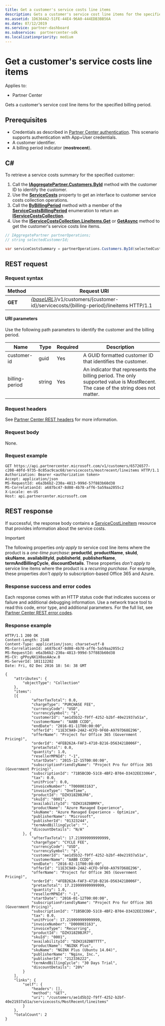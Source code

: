 ```yaml
---
title: Get a customer's service costs line items
description: Gets a customer's service cost line items for the specified billing period.
ms.assetid: 1D6364A2-51FE-44E4-96A0-444EDB3BB56A
ms.date: 07/12/2019
ms.service: partner-dashboard
ms.subservice:  partnercenter-sdk
ms.localizationpriority: medium
---
```


# Get a customer's service costs line items

Applies to:

- Partner Center

Gets a customer's service cost line items for the specified billing period.

## Prerequisites

- Credentials as described in [Partner Center authentication](partner-center-authentication.md). This scenario supports authentication with App+User credentials.
- A customer identifier.
- A billing period indicator (**mostrecent**).

## C\#

To retrieve a service costs summary for the specified customer:

1. Call the [**IAggregatePartner.Customers.ById**](https://docs.microsoft.com/dotnet/api/microsoft.store.partnercenter.customers.icustomercollection.byid) method with the customer ID to identify the customer.
2. Use the [**ServiceCosts**](https://docs.microsoft.com/dotnet/api/microsoft.store.partnercenter.customers.icustomer.servicecosts) property to get an interface to customer service costs collection operations.
3. Call the [**ByBillingPeriod**](https://docs.microsoft.com/dotnet/api/microsoft.store.partnercenter.customers.servicecosts.icustomerservicecostscollection.bybillingperiod) method with a member of the [**ServiceCostsBillingPeriod**](https://docs.microsoft.com/dotnet/api/microsoft.store.partnercenter.models.servicecosts.servicecostsbillingperiod) enumeration to return an [**IServiceCostsCollection**](https://docs.microsoft.com/dotnet/api/microsoft.store.partnercenter.customers.servicecosts.iservicecostscollection).
4. Use the [**IServiceCostsCollection.LineItems.Get**](https://docs.microsoft.com/dotnet/api/microsoft.store.partnercenter.customers.servicecosts.iservicecostlineitemscollection.get) or [**GetAsync**](https://docs.microsoft.com/dotnet/api/microsoft.store.partnercenter.customers.servicecosts.iservicecostlineitemscollection.getasync) method to get the customer's service costs line items.

``` csharp
// IAggregatePartner partnerOperations;
// string selectedCustomerId;

var serviceCostsSummary = partnerOperations.Customers.ById(selectedCustomerId).ServiceCosts.ByBillingPeriod(ServiceCostsBillingPeriod.MostRecent).LineItems.Get();
```

## REST request

### Request syntax

| Method  | Request URI                                                                                                             |
|---------|-------------------------------------------------------------------------------------------------------------------------|
| **GET** | [*{baseURL}*](partner-center-rest-urls.md)/v1/customers/{customer-id}/servicecosts/{billing-period}/lineitems HTTP/1.1 |

#### URI parameters

Use the following path parameters to identify the customer and the billing period.

| Name           | Type   | Required | Description                                                                                                                      |
|----------------|--------|----------|----------------------------------------------------------------------------------------------------------------------------------|
| customer-id    | guid   | Yes      | A GUID formatted customer ID that identifies the customer.                                                                       |
| billing-period | string | Yes      | An indicator that represents the billing period. The only supported value is MostRecent. The case of the string does not matter. |

### Request headers

See [Partner Center REST headers](headers.md) for more information.

### Request body

None.

### Request example

```http
GET https://api.partnercenter.microsoft.com/v1/customers/65726577-c208-40fd-9735-8c85ac9cac68/servicecosts/mostrecent/lineitems HTTP/1.1
Authorization: Bearer <authorization token>
Accept: application/json
MS-RequestId: e6a3b6b2-230a-4813-999d-57f883b60d38
MS-CorrelationId: a687bc47-8d08-4b78-aff6-5a59aa2055c2
X-Locale: en-US
Host: api.partnercenter.microsoft.com
```

## REST response

If successful, the response body contains a [ServiceCostLineItem](service-costs-resources.md) resource that provides information about the service costs.

> [!IMPORTANT]
> The following properties *only apply to* service cost line items where the product is a *one-time purchase*: **productId**, **productName**, **skuId**, **skuName**, **availabilityId**, **publisherId**, **publisherName**, **termAndBillingCycle**, **discountDetails**. These properties *don't apply to* service line items where the product is a *recurring purchase*. For example, these properties *don't apply* to subscription-based Office 365 and Azure.

### Response success and error codes

Each response comes with an HTTP status code that indicates success or failure and additional debugging information. Use a network trace tool to read this code, error type, and additional parameters. For the full list, see [Partner Center REST error codes](error-codes.md).

### Response example

```http
HTTP/1.1 200 OK
Content-Length: 2148
Content-Type: application/json; charset=utf-8
MS-CorrelationId: a687bc47-8d08-4b78-aff6-5a59aa2055c2
MS-RequestId: e6a3b6b2-230a-4813-999d-57f883b60d38
MS-CV: gPPoyNX1X0asAAcw.0
MS-ServerId: 101112202
Date: Fri, 02 Dec 2016 18: 54: 38 GMT

{
    "attributes": {
        "objectType": "Collection"
    },
    "items":
    [{
            "afterTaxTotal": 0.0,
            "chargeType": "PURCHASE FEE",
            "currencyCode": "USD",
            "currencySymbol": "$",
            "customerId": "ae1d5b32-f9ff-4252-b2bf-40e21937a51a",
            "customerName": "AABB CCDD",
            "endDate": "2016-01-11T00:00:00",
            "offerId": "11E3C9A9-24A2-4CFD-9F60-A9797D68E296",
            "offerName": "Project for Office 365 (Government Pricing)",
            "orderId": "4FEB262A-FAF3-4710-B216-D563421B006F",
            "pretaxTotal": 0.0,
            "quantity": 1.0,
            "resellerMPNId": "-1",
            "startDate": "2015-12-15T00:00:00",
            "subscriptionFriendlyName": "Project Pro for Office 365 (Government Pricing)",
            "subscriptionId": "71B5BCDD-51C8-4BF2-B704-D3432EE33064",
            "tax": 0.0,
            "unitPrice": 0.0,
            "invoiceNumber": "T000003163",
            "invoiceType": "OneTime",
            "productId": "DZH318Z0BJR6",
            "skuId": "0001",
            "availabilityId": "DZH318Z0BMFK",
            "productName": "Azure Managed Experience",
            "skuName": "Azure Managed Experience - Optimize",
            "publisherName": "Microsoft",
            "publisherId": "01323244",
            "termAndBillingCycle": "",
            "discountDetails": "N/A"
        }, {
            "afterTaxTotal": 17.219999999999999,
            "chargeType": "CYCLE FEE",
            "currencyCode": "USD",
            "currencySymbol": "$",
            "customerId": "ae1d5b32-f9ff-4252-b2bf-40e21937a51a",
            "customerName": "AABB CCDD",
            "endDate": "2016-02-11T00:00:00",
            "offerId": "11E3C9A9-24A2-4CFD-9F60-A9797D68E296",
            "offerName": "Project for Office 365 (Government Pricing)",
            "orderId": "4FEB262A-FAF3-4710-B216-D563421B006F",
            "pretaxTotal": 17.219999999999999,
            "quantity": 1.0,
            "resellerMPNId": "-1",
            "startDate": "2016-01-12T00:00:00",
            "subscriptionFriendlyName": "Project Pro for Office 365 (Government Pricing)",
            "subscriptionId": "71B5BCDD-51C8-4BF2-B704-D3432EE33064",
            "tax": 0.0,
            "unitPrice": 17.219999999999999,
            "invoiceNumber": "D000003163",
            "invoiceType": "Recurring",
            "productId": "DZH318Z0BJR7",
            "skuId": "0001",
            "availabilityId": "DZH318Z0BTTTT",
            "productName": "NGINX Plus",
            "skuName": "NGINX Plus (Ubuntu 14.04)",
            "publisherName": "Nginx, Inc.",
            "publisherId": "212336222",
            "termAndBillingCycle": "30 Days Trial",
            "discountDetails": "20%"
        }
    ],
    "links": {
        "self": {
            "headers": [],
            "method": "GET",
            "uri": "/customers/ae1d5b32-f9ff-4252-b2bf-40e21937a51a/servicecosts/MostRecent/lineitems"
        }
    },
    "totalCount": 2
}
```
